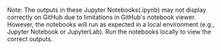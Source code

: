 Note:
The outputs in these Jupyter Notebooks(.ipynb) may not display correctly on GitHub due to limitations in GitHub's notebook viewer. 
However, the notebooks will run as expected in a local environment (e.g., Jupyter Notebook or JupyterLab).
Run the notebooks locally to view the correct outputs.
